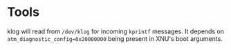 # Tools

klog will read from `/dev/klog` for incoming `kprintf` messages. It depends on
`atm_diagnostic_config=0x20000000` being present in XNU's boot arguments.
